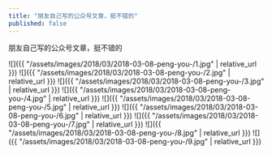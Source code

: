 ```yaml
---
title: "朋友自己写的公众号文章，挺不错的"
published: false
---
```

朋友自己写的公众号文章，挺不错的



![]({{ "/assets/images/2018/03/2018-03-08-peng-you-/1.jpg" | relative_url }})
![]({{ "/assets/images/2018/03/2018-03-08-peng-you-/2.jpg" | relative_url }})
![]({{ "/assets/images/2018/03/2018-03-08-peng-you-/3.jpg" | relative_url }})
![]({{ "/assets/images/2018/03/2018-03-08-peng-you-/4.jpg" | relative_url }})
![]({{ "/assets/images/2018/03/2018-03-08-peng-you-/5.jpg" | relative_url }})
![]({{ "/assets/images/2018/03/2018-03-08-peng-you-/6.jpg" | relative_url }})
![]({{ "/assets/images/2018/03/2018-03-08-peng-you-/7.jpg" | relative_url }})
![]({{ "/assets/images/2018/03/2018-03-08-peng-you-/8.jpg" | relative_url }})
![]({{ "/assets/images/2018/03/2018-03-08-peng-you-/9.jpg" | relative_url }})
